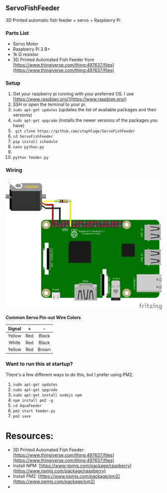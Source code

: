 ## ServoFishFeeder
3D Printed automatic fish feeder  + servo + Raspberry Pi

### Parts List

 - Servo Motor
 - Raspberry Pi 3 B+
 - 1k &ohm; resistor
 - 3D Printed Automated Fish Feeder from [https://www.thingiverse.com/thing:497637/files](https://www.thingiverse.com/thing:497637/files)
 
 

### Setup
1. Get your raspberry pi running with your preferred OS.  I use [https://www.raspbian.org/](https://www.raspbian.org/)
2. SSH or open the terminal to your pi.
3. `sudo apt-get updates` (updates the list of available packages and their versions)
4. `sudo apt-get upgrade` (installs the newer versions of the packages you have)
5. ` git clone https://github.com/stephlage/ServoFishFeeder`
6. `cd ServoFishFeeder`
7. `pip install schedule`
8. `nano python.py`
9. 
10. `python feeder.py`

### Wiring
![raspberry pi wiring](/images/rpi_fish_feeder_bb.png)

**Common Servo Pin-out Wire Colors**

| Signal | + | - |
| :---: | :---: | :---: |
| Yellow | Red | Black |
| White| Red | Black |
| Yellow | Red | Brown |


### Want to run this at startup?
There's a few different ways to do this, but I prefer using PM2.
1. `sudo apt-get updates` 
2. `sudo apt-get upgrade`
3. `sudo apt-get install nodejs npm`
4. `npm install pm2 -g`
5. `cd AquaFeeder`
6. `pm2 start feeder.py`
7. `pm2 save`






# Resources:

 

 - 3D Printed Automated Fish Feeder: [https://www.thingiverse.com/thing:497637/files](https://www.thingiverse.com/thing:497637/files)
 - Install NPM: [https://www.npmjs.com/package/raspberry](https://www.npmjs.com/package/raspberry)
 - Install PM2: [https://www.npmjs.com/package/pm2](https://www.npmjs.com/package/pm2)
 - 
<!--stackedit_data:
eyJoaXN0b3J5IjpbLTE3MzAxNzExMjAsMTc0ODA2NTc5MCwtND
QwNjQ0NDM2LC0xOTQ5ODI2NDY4LDMxNjMzNzcwNCwtMTE5MDEw
Mjk2MSwtMjEwODE3MDg0NywyMTI1NTM5Mzc5LC01Mjc2MzgxOT
QsLTExNTU2OTQ5MTgsLTgyNDc5OTk0MCwzMzI0NTU5MSwxNDQz
Nzk1ODUyLC0xNTM2MTkzOTU1LDEyNDA1MzMyMjRdfQ==
-->
